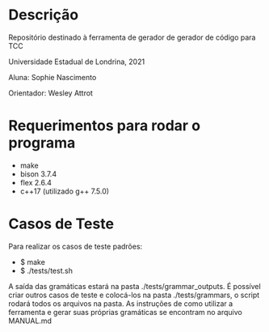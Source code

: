 # Descrição
Repositório destinado à ferramenta de gerador de gerador de código para TCC

Universidade Estadual de Londrina, 2021

Aluna: Sophie Nascimento

Orientador: Wesley Attrot

# Requerimentos para rodar o programa
 - make
 - bison 3.7.4
 - flex  2.6.4
 - c++17 (utilizado g++ 7.5.0)

# Casos de Teste
Para realizar os casos de teste padrões:
 - $ make
 - $ ./tests/test.sh

A saída das gramáticas estará na pasta ./tests/grammar_outputs.
É possível criar outros casos de teste e colocá-los na pasta ./tests/grammars, o script rodará todos os arquivos na pasta.
As instruções de como utilizar a ferramenta e gerar suas próprias gramáticas se encontram no arquivo MANUAL.md

